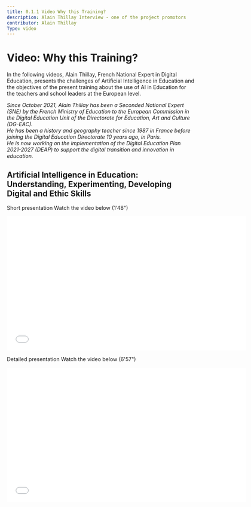 ```yaml
---
title: 0.1.1 Video Why this Training?
description: Alain Thillay Interview - one of the project promotors
contributor: Alain Thillay
Type: video
---
```


# Video: Why this Training?
In the following videos, Alain Thillay, French National Expert in Digital Education, presents the challenges of Artificial Intelligence in Education and the objectives of the present training about the use of AI in Education for the teachers and school leaders at the European level.

*Since October 2021, Alain Thillay has been a Seconded National Expert (SNE) by the French Ministry of Education to the European Commission in the Digital Education Unit of the Directorate for Education, Art and Culture (DG-EAC).*  
*He has been a history and geography teacher since 1987 in France before joining the Digital Education Directorate 10 years ago, in Paris.*  
*He is now working on the implementation of the Digital Education Plan 2021-2027 (DEAP) to support the digital transition and innovation in education.*

## Artificial Intelligence in Education: Understanding, Experimenting, Developing Digital and Ethic Skills
Short presentation
Watch the video below (1'48")

<center><iframe width="640" height="360" src="YT link" frameborder="0" allowfullscreen></iframe></center>


Detailed presentation
Watch the video below (6'57")


<center><iframe width="640" height="360" src="YT link" frameborder="0" allowfullscreen></iframe></center>
